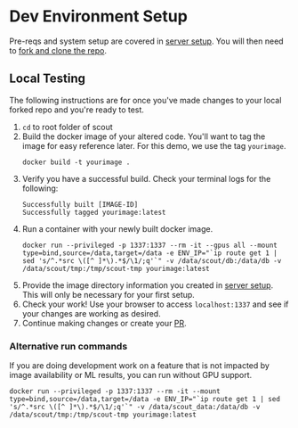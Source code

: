 # Dev Environment Setup
Pre-reqs and system setup are covered in [server setup](../setup-and-maintenance/server-system-setup.md). You will then need to [fork and clone the repo](pr-workflow.md).

## Local Testing

The following instructions are for once you've made changes to your local forked repo and you're ready to test.
1. `cd` to root folder of scout
1. Build the docker image of your altered code. You'll want to tag the image for easy reference later. For this demo, we use the tag `yourimage`.
    ```
    docker build -t yourimage .
    ```
1. Verify you have a successful build. Check your terminal logs for the following:
    ```
    Successfully built [IMAGE-ID]
    Successfully tagged yourimage:latest
    ```
1. Run a container with your newly built docker image.
    ```
    docker run --privileged -p 1337:1337 --rm -it --gpus all --mount type=bind,source=/data,target=/data -e ENV_IP="`ip route get 1 | sed 's/^.*src \([^ ]*\).*$/\1/;q'`" -v /data/scout/db:/data/db -v /data/scout/tmp:/tmp/scout-tmp yourimage:latest
    ```
1. Provide the image directory information you created in [server setup](../setup-and-maintenance/server-system-setup.md). This will only be necessary for your first setup.
1. Check your work! Use your browser to access `localhost:1337` and see if your changes are working as desired.
1. Continue making changes or create your [PR](pr-workflow.md).

### Alternative run commands
If you are doing development work on a feature that is not impacted by image availability or ML results, you can run without GPU support.
```
docker run --privileged -p 1337:1337 --rm -it --mount type=bind,source=/data,target=/data -e ENV_IP="`ip route get 1 | sed 's/^.*src \([^ ]*\).*$/\1/;q'`" -v /data/scout_data:/data/db -v /data/scout/tmp:/tmp/scout-tmp yourimage:latest
```
